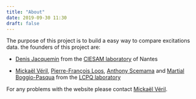 ```yaml
---
title: "About"
date: 2019-09-30 11:30
draft: false
---
```

The purpose of this project is to build a easy way to compare excitations data.
the founders of this project are:

- [Denis Jacquemin](https://www.univ-nantes.fr/denis-jacquemin-633107.kjsp)
from the [CIESAM laboratory](http://www.sciences.univ-nantes.fr/CEISAM) of Nantes

- [Mickaël Véril](http://www.lcpq.ups-tlse.fr/spip.php?article1885), [Pierre-François Loos](http://www.lcpq.ups-tlse.fr/spip.php?article1750), [Anthony Scemama](http://www.lcpq.ups-tlse.fr/spip.php?article393) and [Martial Boggio-Pasqua](http://www.lcpq.ups-tlse.fr/spip.php?article557)
from the [LCPQ laboratory](http://www.lcpq.ups-tlse.fr)

For any problems with the website please contact [Mickaël Véril](mailto:mveril@irsamc.univ-tlse.fr).

